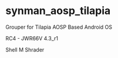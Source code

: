 synman_aosp_tilapia
===================

Grouper for Tilapia AOSP Based Android OS

RC4 - JWR66V 4.3_r1

Shell M Shrader
